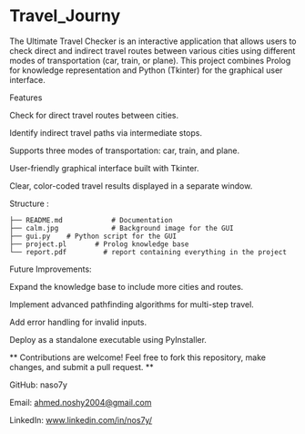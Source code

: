 # Travel_Journy
The Ultimate Travel Checker is an interactive application that allows users to check direct and indirect travel routes between various cities using different modes of transportation (car, train, or plane). This project combines Prolog for knowledge representation and Python (Tkinter) for the graphical user interface.

Features

Check for direct travel routes between cities.

Identify indirect travel paths via intermediate stops.

Supports three modes of transportation: car, train, and plane.

User-friendly graphical interface built with Tkinter.

Clear, color-coded travel results displayed in a separate window.

Structure : 
```ultimate-travel-checker/
├── README.md            # Documentation
├── calm.jpg             # Background image for the GUI
├── gui.py    # Python script for the GUI
├── project.pl       # Prolog knowledge base
└── report.pdf         # report containing everything in the project
```


Future Improvements: 

Expand the knowledge base to include more cities and routes.

Implement advanced pathfinding algorithms for multi-step travel.

Add error handling for invalid inputs.

Deploy as a standalone executable using PyInstaller.

** Contributions are welcome! Feel free to fork this repository, make changes, and submit a pull request. **


GitHub: naso7y

Email: ahmed.noshy2004@gmail.com

LinkedIn: www.linkedin.com/in/nos7y/
